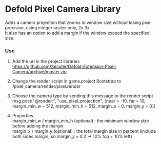# Defold Pixel Camera Library

Adds a camera projection that zooms to window size without losing pixel precision, using integer scales only, 2x 3x ...<br/>
It also has an option to add a margin if the window exceed the specified size.

### Use
 
1. Add the url in the project libraries<br/>
https://github.com/Secuter/Defold-Extension-Pixel-Camera/archive/master.zip

2. Change the render script in game.project Bootstrap to /pixel_camera/render/pixel.render

3. Choose the camera type by sending this message to the render script<br/>
msg.post("@render:", "use_pixel_projection", {near = -10, far = 10, margin_min_w = 512, margin_min_h = 512, margin_x = 0, margin_y = 0})

4. Properties<br/>
margin_min_w / margin_min_h (optional) : the minimum window size before adding the margin<br/>
margin_x / margin_y (optional) : the total margin size in percent (include both sides margin, so margin_y = 0.2 -> 10% top + 10% left)


